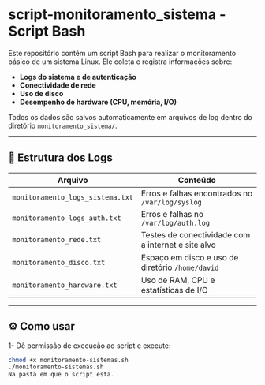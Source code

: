# script-monitoramento_sistema - Script Bash

Este repositório contém um script Bash para realizar o monitoramento básico de um sistema Linux. Ele coleta e registra informações sobre:

- **Logs do sistema e de autenticação**
- **Conectividade de rede**
- **Uso de disco**
- **Desempenho de hardware (CPU, memória, I/O)**

Todos os dados são salvos automaticamente em arquivos de log dentro do diretório `monitoramento_sistema/`.

---

## 📂 Estrutura dos Logs

| Arquivo                         | Conteúdo                                             |
|--------------------------------|------------------------------------------------------|
| `monitoramento_logs_sistema.txt` | Erros e falhas encontrados no `/var/log/syslog`      |
| `monitoramento_logs_auth.txt`   | Erros e falhas no `/var/log/auth.log`                |
| `monitoramento_rede.txt`        | Testes de conectividade com a internet e site alvo   |
| `monitoramento_disco.txt`       | Espaço em disco e uso de diretório `/home/david`     |
| `monitoramento_hardware.txt`    | Uso de RAM, CPU e estatísticas de I/O                |

---

## ⚙️ Como usar

1- Dê permissão de execução ao script e execute:
   ```bash
   chmod +x monitoramento-sistemas.sh
   ./monitoramento-sistemas.sh
   Na pasta em que o script esta.



